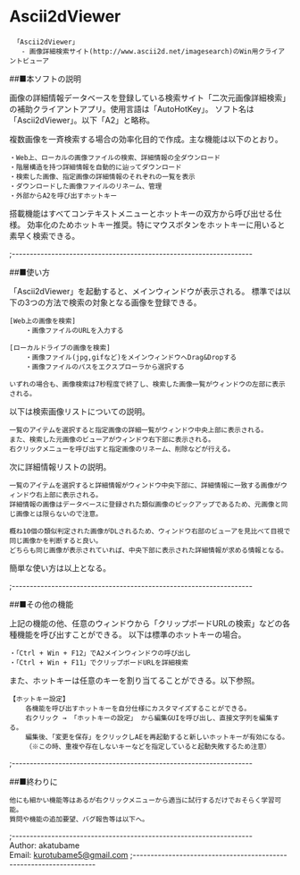 # Ascii2dViewer

	 「Ascii2dViewer」
	   - 画像詳細検索サイト(http://www.ascii2d.net/imagesearch)のWin用クライアントビューア

##■本ソフトの説明

画像の詳細情報データベースを登録している検索サイト「二次元画像詳細検索」の補助クライアントアプリ。使用言語は「AutoHotKey」。
ソフト名は「Ascii2dViewer」。以下「A2」と略称。

複数画像を一斉検索する場合の効率化目的で作成。主な機能は以下のとおり。

	・Web上、ローカルの画像ファイルの検索、詳細情報の全ダウンロード
	・階層構造を持つ詳細情報を自動的に辿ってダウンロード
	・検索した画像、指定画像の詳細情報のそれぞれの一覧を表示
	・ダウンロードした画像ファイルのリネーム、管理
	・外部からA2を呼び出すホットキー

搭載機能はすべてコンテキストメニューとホットキーの双方から呼び出せる仕様。
効率化のためホットキー推奨。特にマウスボタンをホットキーに用いると素早く検索できる。


;-------------------------------------------------------------------

##■使い方

「Ascii2dViewer」を起動すると、メインウィンドウが表示される。
標準では以下の3つの方法で検索の対象となる画像を登録できる。

	[Web上の画像を検索]
		・画像ファイルのURLを入力する
	
	[ローカルドライブの画像を検索]
		・画像ファイル(jpg,gifなど)をメインウィンドウへDrag&Dropする
		・画像ファイルのパスをエクスプローラから選択する
	
	いずれの場合も、画像検索は7秒程度で終了し、検索した画像一覧がウィンドウの左部に表示される。

以下は検索画像リストについての説明。

	一覧のアイテムを選択すると指定画像の詳細一覧がウィンドウ中央上部に表示される。
	また、検索した元画像のビューアがウィンドウ右下部に表示される。
	右クリックメニューを呼び出すと指定画像のリネーム、削除などが行える。

次に詳細情報リストの説明。

	一覧のアイテムを選択すると詳細情報がウィンドウ中央下部に、詳細情報に一致する画像がウィンドウ右上部に表示される。
	詳細情報の画像はデータベースに登録された類似画像のピックアップであるため、元画像と同じ画像とは限らないので注意。
	
	概ね10個の類似判定された画像がDLされるため、ウィンドウ右部のビューアを見比べて目視で同じ画像かを判断すると良い。
	どちらも同じ画像が表示されていれば、中央下部に表示された詳細情報が求める情報となる。

簡単な使い方は以上となる。

;-------------------------------------------------------------------

##■その他の機能

上記の機能の他、任意のウィンドウから「クリップボードURLの検索」などの各種機能を呼び出すことができる。
以下は標準のホットキーの場合。

	・「Ctrl + Win + F12」でA2メインウィンドウの呼び出し
	・「Ctrl + Win + F11」でクリップボードURLを詳細検索

また、ホットキーは任意のキーを割り当てることができる。以下参照。

	【ホットキー設定】
		各機能を呼び出すホットキーを自分仕様にカスタマイズすることができる。
		右クリック → 「ホットキーの設定」 から編集GUIを呼び出し、直接文字列を編集する。
		編集後、「変更を保存」をクリックしAEを再起動すると新しいホットキーが有効になる。
		（※この時、重複や存在しないキーなどを指定していると起動失敗するため注意）

;-------------------------------------------------------------------

##■終わりに  

	他にも細かい機能等はあるが右クリックメニューから適当に試行するだけでおそらく学習可能。
	質問や機能の追加要望、バグ報告等は以下へ。

;-------------------------------------------------------------------  
	Author: akatubame  
	Email: kurotubame5@gmail.com
;-------------------------------------------------------------------
